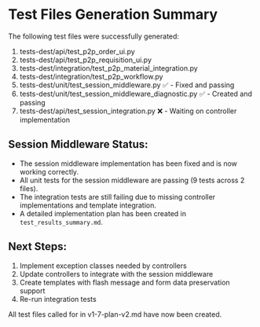 # Test Files Generation Summary
The following test files were successfully generated:
1. tests-dest/api/test_p2p_order_ui.py
2. tests-dest/api/test_p2p_requisition_ui.py
3. tests-dest/integration/test_p2p_material_integration.py
4. tests-dest/integration/test_p2p_workflow.py
5. tests-dest/unit/test_session_middleware.py ✅ - Fixed and passing
6. tests-dest/unit/test_session_middleware_diagnostic.py ✅ - Created and passing
7. tests-dest/api/test_session_integration.py ❌ - Waiting on controller implementation

## Session Middleware Status:
- The session middleware implementation has been fixed and is now working correctly.
- All unit tests for the session middleware are passing (9 tests across 2 files).
- The integration tests are still failing due to missing controller implementations and template integration.
- A detailed implementation plan has been created in `test_results_summary.md`.

## Next Steps:
1. Implement exception classes needed by controllers
2. Update controllers to integrate with the session middleware
3. Create templates with flash message and form data preservation support
4. Re-run integration tests

All test files called for in v1-7-plan-v2.md have now been created.
